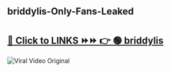 
 ## briddylis-Only-Fans-Leaked

# <h2><a href="https://clipsfans.com/briddylis&ref=git">🔗 Click to LINKS ⏩⏩ 👉 🟢 briddylis </a></h2>

<a href="https://clipsfans.com/briddylis&ref=git" rel="nofollow" data-target="animated-image.originalLink"><img src="https://i.ibb.co.com/xMMVF88/686577567.gif" alt="Viral Video Original" style="max-width: 100%; display: inline-block;" data-target="animated-image.originalImage"></a>
